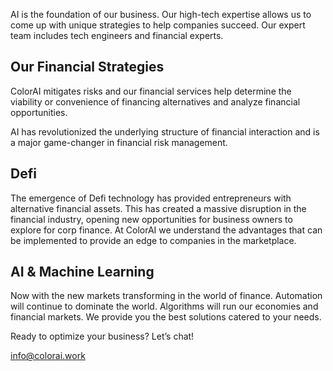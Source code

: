 AI is the foundation of our business. Our high-tech expertise allows us to come up with unique strategies to help companies succeed. Our expert team includes tech engineers and financial experts. 

## Our Financial Strategies

ColorAI mitigates risks and our financial services help determine the viability or convenience of financing alternatives and analyze financial opportunities.

AI has revolutionized the underlying structure of financial interaction and is a major game-changer in financial risk management.

## Defi

The emergence of Defi technology has provided entrepreneurs with alternative financial assets. This has created a massive disruption in the financial industry, opening new opportunities for business owners to explore for corp finance. At ColorAI we understand the advantages that can be implemented  to provide an edge to companies in the marketplace.


## AI & Machine Learning

Now with the new markets transforming in the world of finance. Automation will continue to dominate the world. Algorithms will run our economies and financial markets. We provide you the best solutions catered to your needs.

Ready to optimize your business?
Let’s chat!

info@colorai.work
  

